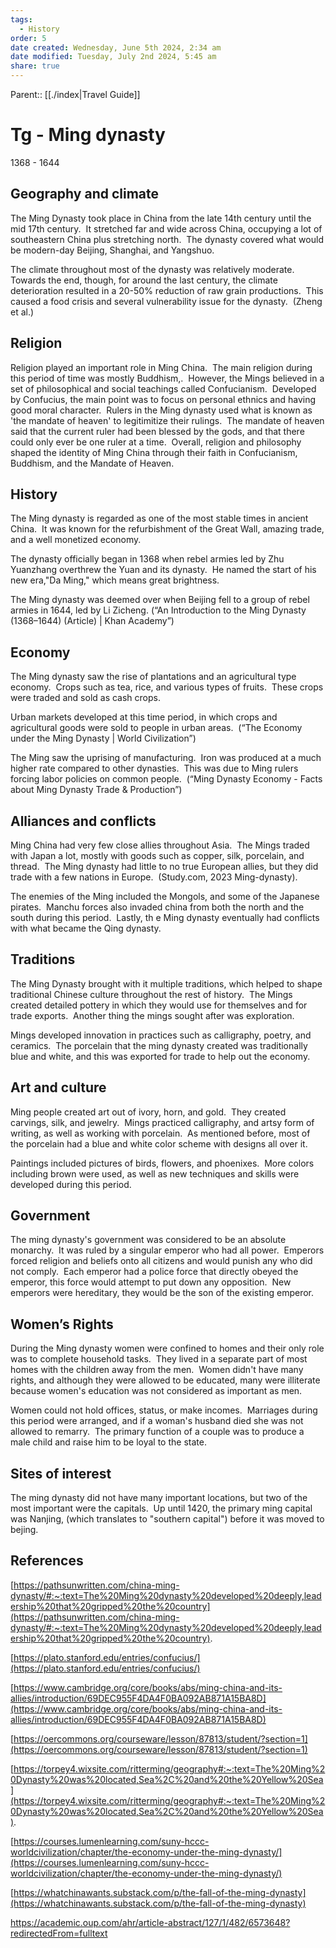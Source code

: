 ```yaml
---
tags:
  - History
order: 5
date created: Wednesday, June 5th 2024, 2:34 am
date modified: Tuesday, July 2nd 2024, 5:45 am
share: true
---
```


Parent:: [[./index|Travel Guide]]

# Tg - Ming dynasty

1368 - 1644

## Geography and climate

The Ming Dynasty took place in China from the late 14th century until the mid 17th century.  It stretched far and wide across China, occupying a lot of southeastern China plus stretching north.  The dynasty covered what would be modern-day Beijing, Shanghai, and Yangshuo.

The climate throughout most of the dynasty was relatively moderate.  Towards the end, though, for around the last century, the climate deterioration resulted in a 20-50% reduction of raw grain productions.  This caused a food crisis and several vulnerability issue for the dynasty.  (Zheng et al.)

## Religion

Religion played an important role in Ming China.  The main religion during this period of time was mostly Buddhism,.  However, the Mings believed in a set of philosophical and social teachings called Confucianism.  Developed by Confucius, the main point was to focus on personal ethnics and having good moral character.  Rulers in the Ming dynasty used what is known as 'the mandate of heaven' to legitimitize their rulings.  The mandate of heaven said that the current ruler had been blessed by the gods, and that there could only ever be one ruler at a time.  Overall, religion and philosophy shaped the identity of Ming China through their faith in Confucianism, Buddhism, and the Mandate of Heaven.

## History

The Ming dynasty is regarded as one of the most stable times in ancient China.  It was known for the refurbishment of the Great Wall, amazing trade, and a well monetized economy.

The dynasty officially began in 1368 when rebel armies led by Zhu Yuanzhang overthrew the Yuan and its dynasty.  He named the start of his new era,"Da Ming," which means great brightness.

The Ming dynasty was deemed over when Beijing fell to a group of rebel armies in 1644, led by Li Zicheng. (“An Introduction to the Ming Dynasty (1368–1644) (Article) | Khan Academy”)

## Economy

The Ming dynasty saw the rise of plantations and an agricultural type economy.  Crops such as tea, rice, and various types of fruits.  These crops were traded and sold as cash crops.

Urban markets developed at this time period, in which crops and agricultural goods were sold to people in urban areas.  (“The Economy under the Ming Dynasty | World Civilization”)

The Ming saw the uprising of manufacturing.  Iron was produced at a much higher rate compared to other dynasties.  This was due to Ming rulers forcing labor policies on common people.  (“Ming Dynasty Economy - Facts about Ming Dynasty Trade & Production”)

## Alliances and conflicts

Ming China had very few close allies throughout Asia.  The Mings traded with Japan a lot, mostly with goods such as copper, silk, porcelain, and thread.  The Ming dynasty had little to no true European allies, but they did trade with a few nations in Europe.  (Study.com, 2023 Ming-dynasty).

The enemies of the Ming included the Mongols, and some of the Japanese pirates.  Manchu forces also invaded china from both the north and the south during this period.  Lastly, th e Ming dynasty eventually had conflicts with what became the Qing dynasty.

## Traditions

The Ming Dynasty brought with it multiple traditions, which helped to shape traditional Chinese culture throughout the rest of history.  The Mings created detailed pottery in which they would use for themselves and for trade exports.  Another thing the mings sought after was exploration.

Mings developed innovation in practices such as calligraphy, poetry, and ceramics.  The porcelain that the ming dynasty created was traditionally blue and white, and this was exported for trade to help out the economy.

## Art and culture

Ming people created art out of ivory, horn, and gold.  They created carvings, silk, and jewelry.  Mings practiced calligraphy, and artsy form of writing, as well as working with porcelain.  As mentioned before, most of the porcelain had a blue and white color scheme with designs all over it.

Paintings included pictures of birds, flowers, and phoenixes.  More colors including brown were used, as well as new techniques and skills were developed during this period.

## Government

The ming dynasty's government was considered to be an absolute monarchy.  It was ruled by a singular emperor who had all power.  Emperors forced religion and beliefs onto all citizens and would punish any who did not comply.  Each emperor had a police force that directly obeyed the emperor, this force would attempt to put down any opposition.  New emperors were hereditary, they would be the son of the existing emperor.

## Women’s Rights

During the Ming dynasty women were confined to homes and their only role was to complete household tasks.  They lived in a separate part of most homes with the children away from the men.  Women didn't have many rights, and although they were allowed to be educated, many were illiterate because women's education was not considered as important as men.

Women could not hold offices, status, or make incomes.  Marriages during this period were arranged, and if a woman's husband died she was not allowed to remarry.  The primary function of a couple was to produce a male child and raise him to be loyal to the state.

## Sites of interest

The ming dynasty did not have many important locations, but two of the most important were the capitals.  Up until 1420, the primary ming capital was Nanjing, (which translates to "southern capital") before it was moved to bejing.

## References

[https://pathsunwritten.com/china-ming-dynasty/#:~:text=The%20Ming%20dynasty%20developed%20deeply,leadership%20that%20gripped%20the%20country](https://pathsunwritten.com/china-ming-dynasty/#:~:text=The%20Ming%20dynasty%20developed%20deeply,leadership%20that%20gripped%20the%20country).

[https://plato.stanford.edu/entries/confucius/](https://plato.stanford.edu/entries/confucius/)

[https://www.cambridge.org/core/books/abs/ming-china-and-its-allies/introduction/69DEC955F4DA4F0BA092AB871A15BA8D](https://www.cambridge.org/core/books/abs/ming-china-and-its-allies/introduction/69DEC955F4DA4F0BA092AB871A15BA8D)

[https://oercommons.org/courseware/lesson/87813/student/?section=1](https://oercommons.org/courseware/lesson/87813/student/?section=1)

[https://torpey4.wixsite.com/ritterming/geography#:~:text=The%20Ming%20Dynasty%20was%20located,Sea%2C%20and%20the%20Yellow%20Sea](https://torpey4.wixsite.com/ritterming/geography#:~:text=The%20Ming%20Dynasty%20was%20located,Sea%2C%20and%20the%20Yellow%20Sea).

[https://courses.lumenlearning.com/suny-hccc-worldcivilization/chapter/the-economy-under-the-ming-dynasty/](https://courses.lumenlearning.com/suny-hccc-worldcivilization/chapter/the-economy-under-the-ming-dynasty/)

[https://whatchinawants.substack.com/p/the-fall-of-the-ming-dynasty](https://whatchinawants.substack.com/p/the-fall-of-the-ming-dynasty)

https://academic.oup.com/ahr/article-abstract/127/1/482/6573648?redirectedFrom=fulltext
